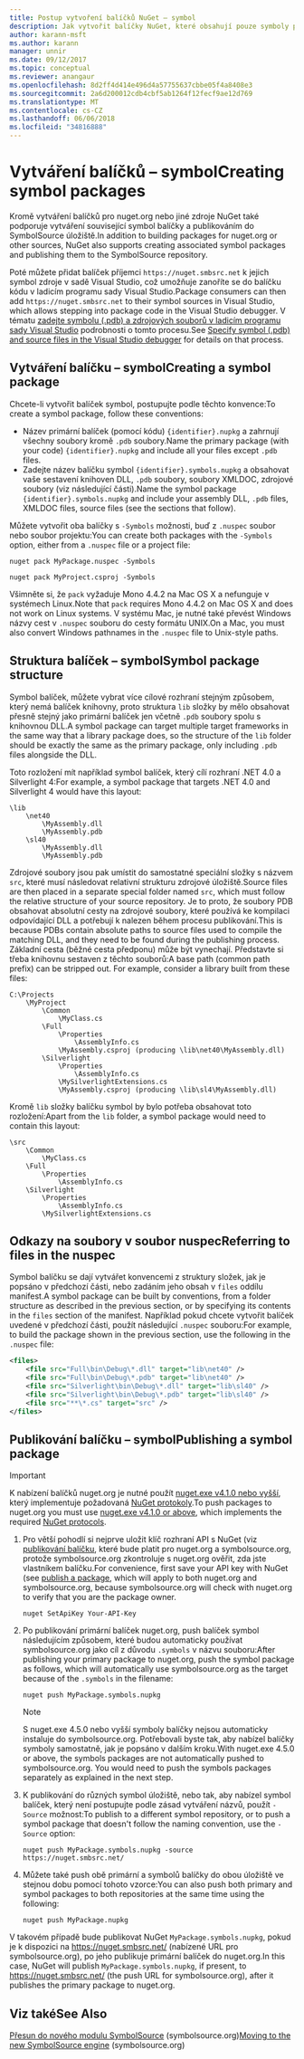 ```yaml
---
title: Postup vytvoření balíčků NuGet – symbol
description: Jak vytvořit balíčky NuGet, které obsahují pouze symboly pro podporu ladění dalších balíčcích NuGet v sadě Visual Studio.
author: karann-msft
ms.author: karann
manager: unnir
ms.date: 09/12/2017
ms.topic: conceptual
ms.reviewer: anangaur
ms.openlocfilehash: 8d2ff4d414e496d4a57755637cbbe05f4a8408e3
ms.sourcegitcommit: 2a6d200012cdb4cbf5ab1264f12fecf9ae12d769
ms.translationtype: MT
ms.contentlocale: cs-CZ
ms.lasthandoff: 06/06/2018
ms.locfileid: "34816888"
---
```

# <a name="creating-symbol-packages"></a><span data-ttu-id="a46f0-103">Vytváření balíčků – symbol</span><span class="sxs-lookup"><span data-stu-id="a46f0-103">Creating symbol packages</span></span>

<span data-ttu-id="a46f0-104">Kromě vytváření balíčků pro nuget.org nebo jiné zdroje NuGet také podporuje vytváření související symbol balíčky a publikováním do SymbolSource úložiště.</span><span class="sxs-lookup"><span data-stu-id="a46f0-104">In addition to building packages for nuget.org or other sources, NuGet also supports creating associated symbol packages and publishing them to the SymbolSource repository.</span></span>

<span data-ttu-id="a46f0-105">Poté můžete přidat balíček příjemci `https://nuget.smbsrc.net` k jejich symbol zdroje v sadě Visual Studio, což umožňuje zanoříte se do balíčku kódu v ladicím programu sady Visual Studio.</span><span class="sxs-lookup"><span data-stu-id="a46f0-105">Package consumers can then add `https://nuget.smbsrc.net` to their symbol sources in Visual Studio, which allows stepping into package code in the Visual Studio debugger.</span></span> <span data-ttu-id="a46f0-106">V tématu [zadejte symbolu (.pdb) a zdrojových souborů v ladicím programu sady Visual Studio](/visualstudio/debugger/specify-symbol-dot-pdb-and-source-files-in-the-visual-studio-debugger) podrobnosti o tomto procesu.</span><span class="sxs-lookup"><span data-stu-id="a46f0-106">See [Specify symbol (.pdb) and source files in the Visual Studio debugger](/visualstudio/debugger/specify-symbol-dot-pdb-and-source-files-in-the-visual-studio-debugger) for details on that process.</span></span>

## <a name="creating-a-symbol-package"></a><span data-ttu-id="a46f0-107">Vytváření balíčku – symbol</span><span class="sxs-lookup"><span data-stu-id="a46f0-107">Creating a symbol package</span></span>

<span data-ttu-id="a46f0-108">Chcete-li vytvořit balíček symbol, postupujte podle těchto konvence:</span><span class="sxs-lookup"><span data-stu-id="a46f0-108">To create a symbol package, follow these conventions:</span></span>

- <span data-ttu-id="a46f0-109">Název primární balíček (pomocí kódu) `{identifier}.nupkg` a zahrnují všechny soubory kromě `.pdb` soubory.</span><span class="sxs-lookup"><span data-stu-id="a46f0-109">Name the primary package (with your code) `{identifier}.nupkg` and include all your files except `.pdb` files.</span></span>
- <span data-ttu-id="a46f0-110">Zadejte název balíčku symbol `{identifier}.symbols.nupkg` a obsahovat vaše sestavení knihoven DLL, `.pdb` soubory, soubory XMLDOC, zdrojové soubory (viz následující části).</span><span class="sxs-lookup"><span data-stu-id="a46f0-110">Name the symbol package `{identifier}.symbols.nupkg` and include your assembly DLL, `.pdb` files, XMLDOC files, source files (see the sections that follow).</span></span>

<span data-ttu-id="a46f0-111">Můžete vytvořit oba balíčky s `-Symbols` možnosti, buď z `.nuspec` soubor nebo soubor projektu:</span><span class="sxs-lookup"><span data-stu-id="a46f0-111">You can create both packages with the `-Symbols` option, either from a `.nuspec` file or a project file:</span></span>

```cli
nuget pack MyPackage.nuspec -Symbols

nuget pack MyProject.csproj -Symbols
```

<span data-ttu-id="a46f0-112">Všimněte si, že `pack` vyžaduje Mono 4.4.2 na Mac OS X a nefunguje v systémech Linux.</span><span class="sxs-lookup"><span data-stu-id="a46f0-112">Note that `pack` requires Mono 4.4.2 on Mac OS X and does not work on Linux systems.</span></span> <span data-ttu-id="a46f0-113">V systému Mac, je nutné také převést Windows názvy cest v `.nuspec` souboru do cesty formátu UNIX.</span><span class="sxs-lookup"><span data-stu-id="a46f0-113">On a Mac, you must also convert Windows pathnames in the `.nuspec` file to Unix-style paths.</span></span>

## <a name="symbol-package-structure"></a><span data-ttu-id="a46f0-114">Struktura balíček – symbol</span><span class="sxs-lookup"><span data-stu-id="a46f0-114">Symbol package structure</span></span>

<span data-ttu-id="a46f0-115">Symbol balíček, můžete vybrat více cílové rozhraní stejným způsobem, který nemá balíček knihovny, proto struktura `lib` složky by mělo obsahovat přesně stejný jako primární balíček jen včetně `.pdb` soubory spolu s knihovnou DLL.</span><span class="sxs-lookup"><span data-stu-id="a46f0-115">A symbol package can target multiple target frameworks in the same way that a library package does, so the structure of the `lib` folder should be exactly the same as the primary package, only including `.pdb` files alongside the DLL.</span></span>

<span data-ttu-id="a46f0-116">Toto rozložení mít například symbol balíček, který cílí rozhraní .NET 4.0 a Silverlight 4:</span><span class="sxs-lookup"><span data-stu-id="a46f0-116">For example, a symbol package that targets .NET 4.0 and Silverlight 4 would have this layout:</span></span>

    \lib
        \net40
            \MyAssembly.dll
            \MyAssembly.pdb
        \sl40
            \MyAssembly.dll
            \MyAssembly.pdb

<span data-ttu-id="a46f0-117">Zdrojové soubory jsou pak umístit do samostatné speciální složky s názvem `src`, které musí následovat relativní strukturu zdrojové úložiště.</span><span class="sxs-lookup"><span data-stu-id="a46f0-117">Source files are then placed in a separate special folder named `src`, which must follow the relative structure of your source repository.</span></span> <span data-ttu-id="a46f0-118">Je to proto, že soubory PDB obsahovat absolutní cesty na zdrojové soubory, které používá ke kompilaci odpovídající DLL a potřebují k nalezen během procesu publikování.</span><span class="sxs-lookup"><span data-stu-id="a46f0-118">This is because PDBs contain absolute paths to source files used to compile the matching DLL, and they need to be found during the publishing process.</span></span> <span data-ttu-id="a46f0-119">Základní cesta (běžné cesta předponu) může být vynechají. Představte si třeba knihovnu sestaven z těchto souborů:</span><span class="sxs-lookup"><span data-stu-id="a46f0-119">A base path (common path prefix) can be stripped out. For example, consider a library built from these files:</span></span>

    C:\Projects
        \MyProject
            \Common
                \MyClass.cs
            \Full
                \Properties
                    \AssemblyInfo.cs
                \MyAssembly.csproj (producing \lib\net40\MyAssembly.dll)
            \Silverlight
                \Properties
                    \AssemblyInfo.cs
                \MySilverlightExtensions.cs
                \MyAssembly.csproj (producing \lib\sl4\MyAssembly.dll)

<span data-ttu-id="a46f0-120">Kromě `lib` složky balíčku symbol by bylo potřeba obsahovat toto rozložení:</span><span class="sxs-lookup"><span data-stu-id="a46f0-120">Apart from the `lib` folder, a symbol package would need to contain this layout:</span></span>

    \src
        \Common
            \MyClass.cs
        \Full
            \Properties
                \AssemblyInfo.cs
        \Silverlight
            \Properties
                \AssemblyInfo.cs
            \MySilverlightExtensions.cs

## <a name="referring-to-files-in-the-nuspec"></a><span data-ttu-id="a46f0-121">Odkazy na soubory v soubor nuspec</span><span class="sxs-lookup"><span data-stu-id="a46f0-121">Referring to files in the nuspec</span></span>

<span data-ttu-id="a46f0-122">Symbol balíčku se dají vytvářet konvencemi z struktury složek, jak je popsáno v předchozí části, nebo zadáním jeho obsah v `files` oddílu manifest.</span><span class="sxs-lookup"><span data-stu-id="a46f0-122">A symbol package can be built by conventions, from a folder structure as described in the previous section, or by specifying its contents in the `files` section of the manifest.</span></span> <span data-ttu-id="a46f0-123">Například pokud chcete vytvořit balíček uvedené v předchozí části, použít následující `.nuspec` souboru:</span><span class="sxs-lookup"><span data-stu-id="a46f0-123">For example, to build the package shown in the previous section, use the following in the `.nuspec` file:</span></span>

```xml
<files>
    <file src="Full\bin\Debug\*.dll" target="lib\net40" />
    <file src="Full\bin\Debug\*.pdb" target="lib\net40" />
    <file src="Silverlight\bin\Debug\*.dll" target="lib\sl40" />
    <file src="Silverlight\bin\Debug\*.pdb" target="lib\sl40" />
    <file src="**\*.cs" target="src" />
</files>
```

## <a name="publishing-a-symbol-package"></a><span data-ttu-id="a46f0-124">Publikování balíčku – symbol</span><span class="sxs-lookup"><span data-stu-id="a46f0-124">Publishing a symbol package</span></span>

> [!Important]
> <span data-ttu-id="a46f0-125">K nabízení balíčků nuget.org je nutné použít [nuget.exe v4.1.0 nebo vyšší](https://www.nuget.org/downloads), který implementuje požadovaná [NuGet protokoly](../api/nuget-protocols.md).</span><span class="sxs-lookup"><span data-stu-id="a46f0-125">To push packages to nuget.org you must use [nuget.exe v4.1.0 or above](https://www.nuget.org/downloads), which implements the required [NuGet protocols](../api/nuget-protocols.md).</span></span>

1. <span data-ttu-id="a46f0-126">Pro větší pohodlí si nejprve uložit klíč rozhraní API s NuGet (viz [publikování balíčku](../create-packages/publish-a-package.md), které bude platit pro nuget.org a symbolsource.org, protože symbolsource.org zkontroluje s nuget.org ověřit, zda jste vlastníkem balíčku.</span><span class="sxs-lookup"><span data-stu-id="a46f0-126">For convenience, first save your API key with NuGet (see [publish a package](../create-packages/publish-a-package.md), which will apply to both nuget.org and symbolsource.org, because symbolsource.org will check with nuget.org to verify that you are the package owner.</span></span>

    ```cli
    nuget SetApiKey Your-API-Key
    ```

2. <span data-ttu-id="a46f0-127">Po publikování primární balíček nuget.org, push balíček symbol následujícím způsobem, které budou automaticky používat symbolsource.org jako cíl z důvodu `.symbols` v názvu souboru:</span><span class="sxs-lookup"><span data-stu-id="a46f0-127">After publishing your primary package to nuget.org, push the symbol package as follows, which will automatically use symbolsource.org as the target because of the `.symbols` in the filename:</span></span>

    ```cli
    nuget push MyPackage.symbols.nupkg
    ```

   > [!Note]
   > <span data-ttu-id="a46f0-128">S nuget.exe 4.5.0 nebo vyšší symboly balíčky nejsou automaticky instaluje do symbolsource.org. Potřebovali byste tak, aby nabízel balíčky symboly samostatně, jak je popsáno v dalším kroku.</span><span class="sxs-lookup"><span data-stu-id="a46f0-128">With nuget.exe 4.5.0 or above, the symbols packages are not automatically pushed to symbolsource.org. You would need to push the symbols packages separately as explained in the next step.</span></span>

3. <span data-ttu-id="a46f0-129">K publikování do různých symbol úložiště, nebo tak, aby nabízel symbol balíček, který není postupujte podle zásad vytváření názvů, použít `-Source` možnost:</span><span class="sxs-lookup"><span data-stu-id="a46f0-129">To publish to a different symbol repository, or to push a symbol package that doesn't follow the naming convention, use the `-Source` option:</span></span>

    ```cli
    nuget push MyPackage.symbols.nupkg -source https://nuget.smbsrc.net/
    ```

4. <span data-ttu-id="a46f0-130">Můžete také push obě primární a symbolů balíčky do obou úložiště ve stejnou dobu pomocí tohoto vzorce:</span><span class="sxs-lookup"><span data-stu-id="a46f0-130">You can also push both primary and symbol packages to both repositories at the same time using the following:</span></span>

    ```cli
    nuget push MyPackage.nupkg
    ```

<span data-ttu-id="a46f0-131">V takovém případě bude publikovat NuGet `MyPackage.symbols.nupkg`, pokud je k dispozici na https://nuget.smbsrc.net/ (nabízené URL pro symbolsource.org), po jeho publikuje primární balíček do nuget.org.</span><span class="sxs-lookup"><span data-stu-id="a46f0-131">In this case, NuGet will publish `MyPackage.symbols.nupkg`, if present, to https://nuget.smbsrc.net/ (the push URL for symbolsource.org), after it publishes the primary package to nuget.org.</span></span>

## <a name="see-also"></a><span data-ttu-id="a46f0-132">Viz také</span><span class="sxs-lookup"><span data-stu-id="a46f0-132">See Also</span></span>

<span data-ttu-id="a46f0-133">[Přesun do nového modulu SymbolSource](https://tripleemcoder.com/2015/10/04/moving-to-the-new-symbolsource-engine/) (symbolsource.org)</span><span class="sxs-lookup"><span data-stu-id="a46f0-133">[Moving to the new SymbolSource engine](https://tripleemcoder.com/2015/10/04/moving-to-the-new-symbolsource-engine/) (symbolsource.org)</span></span>
